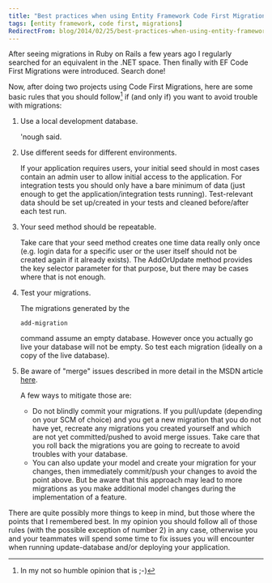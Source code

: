 ```yaml
---
title: "Best practices when using Entity Framework Code First Migrations"
tags: [entity framework, code first, migrations]
RedirectFrom: blog/2014/02/25/best-practices-when-using-entity-framework-code-first-migrations/*
---
```


After seeing migrations in Ruby on Rails a few years ago I regularly searched for an equivalent in the .NET space. Then finally with EF Code First Migrations were introduced. Search done!

Now, after doing two projects using Code First Migrations, here are some basic rules that you should follow[^1] if (and only if) you want to avoid trouble with migrations:

1.  Use a local development database.

    'nough said.

2.  Use different seeds for different environments.

    If your application requires users, your initial seed should in most cases contain an admin user to allow initial access to the application.
    For integration tests you should only have a bare minimum of data (just enough to get the application/integration tests running). Test-relevant data should be set up/created in your tests and cleaned before/after each test run.

3.  Your seed method should be repeatable.

    Take care that your seed method creates one time data really only once (e.g. login data for a specific user or the user itself should not be created again if it already exists). The AddOrUpdate method provides the key selector parameter for that purpose, but there may be cases where that is not enough.

4.  Test your migrations.

    The migrations generated by the

    ```
    add-migration
    ```

    command assume an empty database. However once you actually go live your database will not be empty. So test each migration (ideally on a copy of the live database).

5.  Be aware of "merge" issues described in more detail in the MSDN article [here](http://msdn.microsoft.com/en-us/data/dn481501).

    A few ways to mitigate those are:

    * Do not blindly commit your migrations. If you pull/update (depending on your SCM of choice) and you get a new migration that you do not have yet, recreate any migrations you created yourself and which are not yet committed/pushed to avoid merge issues. Take care that you roll back the migrations you are going to recreate to avoid troubles with your database.
    * You can also update your model and create your migration for your changes, then immediately commit/push your changes to avoid the point above. But be aware that this approach may lead to more migrations as you make additional model changes during the implementation of a feature.

There are quite possibly more things to keep in mind, but those where the points that I remembered best. In my opinion you should follow all of those rules (with the possible exception of number 2) in any case, otherwise you and your teammates will spend some time to fix issues you will encounter when running
update-database and/or deploying your application.

[^1]: In my not so humble opinion that is ;-)
